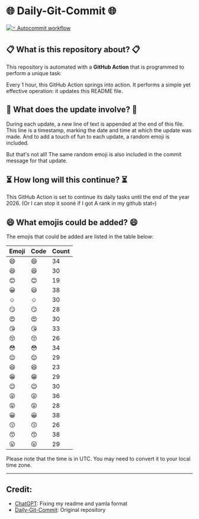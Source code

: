 # 🌐 Daily-Git-Commit 🌐

[![🃏 Autocommit workflow](https://github.com/kleqing/git-auto-commit/actions/workflows/main.yaml/badge.svg?event=check_run)](https://github.com/kleqing/git-auto-commit/actions/workflows/main.yaml)

## 📋 What is this repository about? 📋

This repository is automated with a **GitHub Action** that is programmed to perform a unique task:

Every 1 hour, this GitHub Action springs into action. It performs a simple yet effective operation: it updates this README file.

## 🔄 What does the update involve? 🔄

During each update, a new line of text is appended at the end of this file. This line is a timestamp, marking the date and time at which the update was made. And to add a touch of fun to each update, a random emoji is included.

But that's not all! The same random emoji is also included in the commit message for that update.

## ⏳ How long will this continue? ⏳

This GitHub Action is set to continue its daily tasks until the end of the year 2026. (Or I can stop it soonẻ if I got A rank in my github stat💀)

## 😄 What emojis could be added? 😄

The emojis that could be added are listed in the table below:

| Emoji | Code | Count |
| --- | --- | --- |
| 😄 | :smile: | 34 |
| 😆 | :laughing: | 30 |
| 😊 | :blush: | 19 |
| 😀 | :smiley: | 38 |
| ☺️ | :relaxed: | 30 |
| 😏 | :smirk: | 28 |
| 😍 | :heart_eyes: | 30 |
| 😘 | :kissing_heart: | 33 |
| 😚 | :kissing_closed_eyes: | 26 |
| 😳 | :flushed: | 34 |
| 😌 | :relieved: | 29 |
| 😆 | :satisfied: | 23 |
| 😁 | :grin: | 29 |
| 😉 | :wink: | 30 |
| 😜 | :stuck_out_tongue_winking_eye: | 36 |
| 😝 | :stuck_out_tongue_closed_eyes: | 28 |
| 😀 | :grinning: | 38 |
| 😗 | :kissing: | 26 |
| 😙 | :kissing_smiling_eyes: | 38 |
| 😛 | :stuck_out_tongue: | 29 |

Please note that the time is in UTC. You may need to convert it to your local time zone.

---

## Credit:

- [ChatGPT](chatgpt.com): Fixing my readme and yamla format
- [Daily-Git-Commit](https://github.com/diegomarty/daily-git-commit): Original repository

